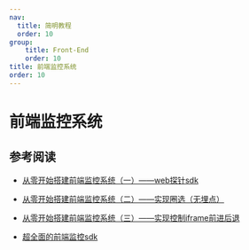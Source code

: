 ```yaml
---
nav:
  title: 简明教程
  order: 10
group:
	title: Front-End
	order: 10
title: 前端监控系统
order: 10
---
```


# 前端监控系统

## 参考阅读

- [从零开始搭建前端监控系统（一）——web探针sdk](https://juejin.cn/post/6844903953319067655)
- [从零开始搭建前端监控系统（二）——实现圈选（无埋点）](https://juejin.cn/post/6844903956267663367)
- [从零开始搭建前端监控系统（三）——实现控制iframe前进后退](https://juejin.cn/post/6844903959115595790)

- [超全面的前端监控sdk](https://juejin.cn/post/6844903952991911950)